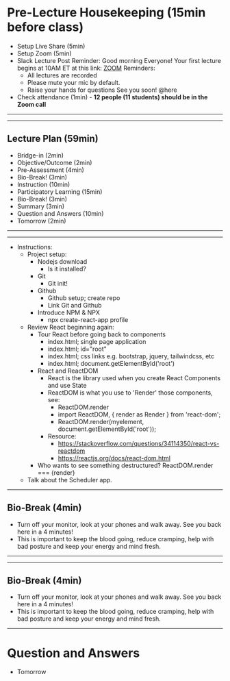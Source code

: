 # Pre-Lecture Housekeeping (15min before class)
* Setup Live Share (5min)
* Setup Zoom (5min)
* Slack Lecture Post Reminder:
Good morning Everyone!
Your first lecture begins at 10AM ET at this link: [ZOOM](LINK)
Reminders:
    * All lectures are recorded
    * Please mute your mic by default.
    * Raise your hands for questions
See you soon!
@here
* Check attendance (1min) - **12 people (11 students) should be in the Zoom call**

---
---

## Lecture Plan (59min)
* Bridge-in (2min)
* Objective/Outcome (2min)
* Pre-Assessment (4min)
* Bio-Break! (3min)
* Instruction (10min)
* Participatory Learning (15min)
* Bio-Break! (3min)
* Summary (3min)
* Question and Answers (10min)
* Tomorrow (2min)
---
---

* Instructions:
  * Project setup:
      * Nodejs download
          * Is it installed?
      * Git
          * Git init!
      * Github
          * Github setup; create repo
          * Link Git and Github
      * Introduce NPM & NPX
          * npx create-react-app profile
  * Review React beginning again:
      * Tour React before going back to components
          * index.html; single page application
          * index.html; id="root"
          * index.html; css links e.g. bootstrap, jquery, tailwindcss, etc
          * index.html; document.getElementById('root')
      * React and ReactDOM
          * React is the library used when you create React Components and use State
          * ReactDOM is what you use to 'Render' those components, see:
              * ReactDOM.render
              * import ReactDOM, { render as Render } from 'react-dom';
              * ReactDOM.render(myelement, document.getElementById('root'));
          * Resource:
              * https://stackoverflow.com/questions/34114350/react-vs-reactdom
              * https://reactjs.org/docs/react-dom.html
      * Who wants to see something destructured? ReactDOM.render === {render}
  * Talk about the Scheduler app.


---
## Bio-Break (4min)
  * Turn off your monitor, look at your phones and walk away. See you back here in a 4 minutes!
  * This is important to keep the blood going, reduce cramping, help with bad posture and keep your energy and mind fresh.
---

---
## Bio-Break (4min)
  * Turn off your monitor, look at your phones and walk away. See you back here in a 4 minutes!
  * This is important to keep the blood going, reduce cramping, help with bad posture and keep your energy and mind fresh.
---

# Question and Answers

* Tomorrow
